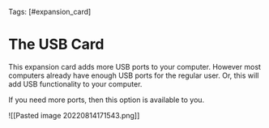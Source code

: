 Tags: [#expansion_card]

# The USB Card

This expansion card adds more USB ports to your computer. However most computers already have enough USB ports for the regular user. Or, this will add USB functionality to your computer.

If you need more ports, then this option is available to you.

![[Pasted image 20220814171543.png]]